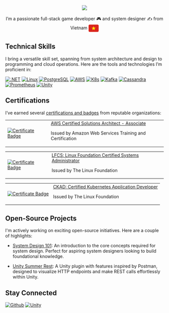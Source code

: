 
<div align="center">

  <img src="https://capsule-render.vercel.app/api?text=Hey I'm Ho Link 👋&animation=fadeIn&type=waving&color=gradient&height=200&fontSize=30"/>
  
  I’m a passionate full-stack game developer 🎮 and system designer ✍️ from Vietnam <img align="center" src="images/flag.svg" alt="Vietnam flag" height="32" />

</div>

## Technical Skills

I bring a versatile skill set, spanning from system architecture and design to programming and cloud operations. Here are the tools and technologies I’m proficient in:

[![.NET](https://skillicons.dev/icons?i=dotnet)](https://dotnet.microsoft.com/)
[![Linux](https://skillicons.dev/icons?i=linux)](https://www.linux.org/)
[![PostgreSQL](https://skillicons.dev/icons?i=postgres)](https://www.postgresql.org/)
[![AWS](https://skillicons.dev/icons?i=aws)](https://aws.amazon.com/)
[![K8s](https://skillicons.dev/icons?i=k8s)](https://kubernetes.io/)
[![Kafka](https://skillicons.dev/icons?i=kafka)](https://kafka.apache.org/)
[![Cassandra](https://skillicons.dev/icons?i=cassandra)](https://cassandra.apache.org/_/index.html)
[![Prometheus](https://skillicons.dev/icons?i=prometheus)](https://prometheus.io/)
[![Unity](https://skillicons.dev/icons?i=unity)](https://unity.com/)

## Certifications

I’ve earned several [certifications and badges](https://www.credly.com/users/link1905) from reputable organizations:

<div>
    <table>
        <tbody>
            <tr>
                <td>
                    <a target="_blank"
                        href="https://www.credly.com/badges/ab27e631-53d2-4908-aa3f-9ba3810f0abc/embedded">
                        <img src="https://images.credly.com/images/0e284c3f-5164-4b21-8660-0d84737941bc/image.png" alt="Certificate Badge" height="100" >
                    </a>
                </td>
                <td>
                    <a target="_blank"
                      href="https://aws.amazon.com/certification/certified-solutions-architect-associate/">AWS Certified Solutions Architect - Associate</a>
                    <p>Issued by Amazon Web Services Training and Certification</p>
                </td>
            </tr>
        </tbody>
    </table>
</div>

<div>
    <table>
        <tbody>
            <tr>
                <td>
                    <a target="_blank"
                        href="https://www.credly.com/badges/bc12c595-2d9d-4c6d-a4be-e153f336404f/embedded">
                        <img src="https://images.credly.com/images/1e6611ca-8afe-4ecc-ad4d-305fba52ee7e/1_LFCS-600x600.png" alt="Certificate Badge" height="100" >
                    </a>
                </td>
                <td>
                    <a target="_blank"
                      href="https://training.linuxfoundation.org/certification/linux-foundation-certified-sysadmin-lfcs/">LFCS: Linux Foundation Certified Systems Administrator</a>
                    <p>Issued by The Linux Foundation</p>
                </td>
            </tr>
        </tbody>
    </table>
</div>

<div>
    <table>
        <tbody>
            <tr>
                <td>
                    <a target="_blank"
                        href="https://www.credly.com/badges/2cc4bc50-a829-4d53-a695-986dbc42581a/embedded">
                        <img src="https://images.credly.com/images/cc8adc83-1dc6-4d57-8e20-22171247e052/blob" alt="Certificate Badge" height="100" >
                    </a>
                </td>
                <td>
                    <a target="_blank"
                      href="https://training.linuxfoundation.org/certification/certified-kubernetes-application-developer-ckad/">CKAD: Certified Kubernetes Application Developer</a>
                    <p>Issued by The Linux Foundation</p>
                </td>
            </tr>
        </tbody>
    </table>
</div>

## Open-Source Projects

I'm actively working on exciting open-source initiatives. Here are a couple of highlights:

- [System Design 101](https://github.com/link1905/system-design-101): An introduction to the core concepts required for system design.
Perfect for aspiring system designers looking to build foundational knowledge.

- [Unity Summer Rest](https://github.com/link1905/Unity-SummerRest): A Unity plugin with features inspired by Postman,
designed to visualize HTTP endpoints and make REST calls effortlessly within Unity.
  
## Stay Connected

[![Github](https://skillicons.dev/icons?i=github)](https://github.com/link1905)
[![Unity](https://skillicons.dev/icons?i=devto)](https://dev.to/link1905)
